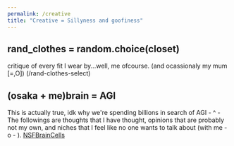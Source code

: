 ```yaml
---
permalink: /creative
title: "Creative = Sillyness and goofiness"
---
```


## rand_clothes = random.choice(closet)

critique of every fit I wear by...well, me ofcourse. (and ocassionaly my mum [=,O]) (/rand-clothes-select)

## (osaka + me)brain = AGI

This is actually true, idk why we're spending billions in search of AGI - ^ - The followings are thoughts that I have thought, opinions that are probably not my own, and niches that I feel like no one wants to talk about (with me - o - ).
[NSFBrainCells](/osaka-me-brain-agi)
